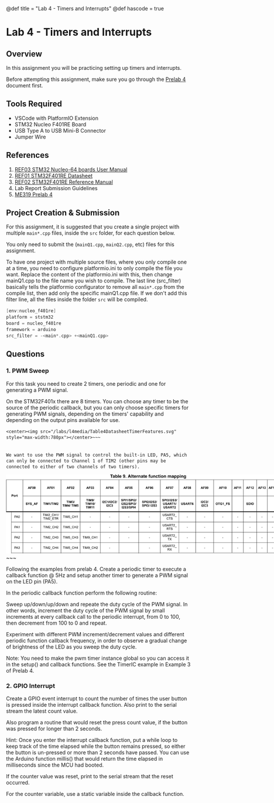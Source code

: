 @def title = "Lab 4 - Timers and Interrupts"
@def hascode = true

# Lab 4 - Timers and Interrupts

## Overview
In this assignment you will be practicing setting up timers and interrupts.

Before attempting this assignment, make sure you go through the [Prelab 4](/prelabs/prelab4/) document first.

## Tools Required
- VSCode with PlatformIO Extension
- STM32 Nucleo F401RE Board 
- USB Type A to USB Mini-B Connector
- Jumper Wire

## References
1. [REF03 STM32 Nucleo-64 boards User Manual](/assets/reference_docs/REF03_STM32_Nucleo-64_boards_User_Manual.pdf)
2. [REF01 STM32F401RE Datasheet](/assets/assets/reference_docs/REF01_STM32F401RE_DATASHEET.pdf)
3. [REF02 STM32F401RE Reference Manual](/assets/reference_docs/REF02_STM32F401xBC_and_STM32F401xDE_Reference_Manual.pdf)
4. Lab Report Submission Guidelines
5. [ME319 Prelab 4](/prelabs/prelab4/)

## Project Creation & Submission

For this assignment, it is suggested that you create a single project with multiple `main*.cpp` files, inside the `src` folder, for each question below.

You only need to submit the (`mainQ1.cpp`, `mainQ2.cpp`, etc) files for this assignment.

To have one project with multiple source files, where you only compile one at a time, you need to configure platformio.ini to only compile the file you want. Replace the content of the platformio.ini with this, then change mainQ1.cpp to the file name you wish to compile. The last line (src_filter) basically tells the platformio configurator to remove all `main*.cpp` from the compile list, then add only the specific mainQ1.cpp file. If we don't add this filter line, all the files inside the folder `src` will be compiled.
```cpp
[env:nucleo_f401re]
platform = ststm32
board = nucleo_f401re
framework = arduino
src_filter = -<main*.cpp> +<mainQ1.cpp>
```

## Questions

### 1. PWM Sweep
For this task you need to create 2 timers, one periodic and one for generating a PWM signal.

On the STM32F401x there are 8 timers. You can choose any timer to be the source of the periodic callback, but you can only choose specific timers for generating PWM signals, depending on the timers' capability and depending on the output pins available for use.

~~~
<center><img src="/labs/l4media/Table4DatasheetTimerFeatures.svg" style="max-width:780px"></center>~~~ 


We want to use the PWM signal to control the built-in LED, PA5, which can only be connected to Channel 1 of TIM2 (other pins may be connected to either of two channels of two timers).
~~~
<center><img src="/labs/l4media/Table9Datasheet_AltFunctions.svg" style="max-width:780px"></center>~~~ 

Following the examples from prelab 4. Create a periodic timer to execute a callback function @ 5Hz and setup another timer to generate a PWM signal on the LED pin (PA5).

In the periodic callback function perform the following routine:

Sweep up/down/up/down and repeate the duty cycle of the PWM signal. In other words, increment the duty cycle of the PWM signal by small increments at every callback call to the periodic interrupt, from 0 to 100, then decrement from 100 to 0 and repeat.

Experiment with different PWM increment/decrement values and different periodic function callback frequency, in order to observe a gradual change of brightness of the LED as you sweep the duty cycle.

Note: You need to make the pwm timer instance global so you can access it in the setup() and callback functions. See the TimerIC example in Example 3 of Prelab 4.

### 2. GPIO Interrupt
Create a GPIO event interrupt to count the number of times the user button is pressed inside the interrupt callback function. Also print to the serial stream the latest count value.

Also program a routine that would reset the press count value, if the button was pressed for longer than 2 seconds. 

Hint: Once you enter the interrupt callback function, put a while loop to keep track of the time elapsed while the button remains pressed, so either the button is
un-pressed or more than 2 seconds have passed. You can use the Arduino function millis() that would return the time elapsed in milliseconds since the MCU had booted.

If the counter value was reset, print to the serial stream that the reset occurred.

For the counter variable, use a static variable inside the callback function.
